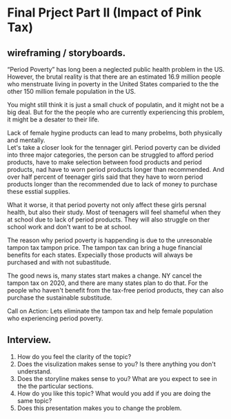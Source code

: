 # Final Prject Part II (Impact of Pink Tax) 

## wireframing / storyboards.  

“Period Poverty” has long been a neglected public health problem in the US. However, the brutal reality is that there are an estimated 16.9 million people who menstruate living in poverty in the United States comparied to the the other 150 million female population in the US. 
<div class="flourish-embed" data-src="story/1145285"><script src="https://public.flourish.studio/resources/embed.js"></script></div>

You might still think it is just a small chuck of populatin, and it might not be a big deal. But for the the people who are currently experiencing this problem, it might be a desater to their life. 

Lack of female hygine products can lead to many probelms, both physically and mentally.  
Let's take a closer look for the tennager girl. Period poverty can be divided into three major categories, the person can be struggled to afford period products, have to make selection between food products and period products, nad have to worn period products longer than recommended. And over half percent of teenager girls said that they have to worn period products longer than the recommended due to lack of money to purchase these esstial supplies. 
<div class="flourish-embed flourish-chart" data-src="visualisation/8773531"><script src="https://public.flourish.studio/resources/embed.js"></script></div>

What it worse, it that period poverty not only affect these girls persnal health, but also their study. Most of teenagers will feel shameful when they at school due to lack of period products. They will also struggle on ther school work and don't want to be at school. 
<div class="flourish-embed" data-src="story/1145329"><script src="https://public.flourish.studio/resources/embed.js"></script></div>

The reason why period poverty is happending is due to the unresonable tampon tax tampon price. The tampon tax can bring a huge financial benefits for each states. Expecially those products will always be purchased and with not subastitude. 
<div class='tableauPlaceholder' id='viz1645500486219' style='position: relative'><object class='tableauViz'  style='display:none;'><param name='host_url' value='https%3A%2F%2Fpublic.tableau.com%2F' /> <param name='embed_code_version' value='3' /> <param name='site_root' value='' /><param name='name' value='Book1_16438308784440&#47;Sheet1' /><param name='tabs' value='no' /><param name='toolbar' value='yes' /><param name='animate_transition' value='yes' /><param name='display_static_image' value='yes' /><param name='display_spinner' value='yes' /><param name='display_overlay' value='yes' /><param name='display_count' value='yes' /><param name='language' value='en-US' /><param name='filter' value='publish=yes' /></object>
</div>                
<script type='text/javascript'>                    
  var divElement = document.getElementById('viz1645500486219');                    
  var vizElement = divElement.getElementsByTagName('object')[0];                    
  vizElement.style.width='100%';vizElement.style.height=(divElement.offsetWidth*0.75)+'px';                    
  var scriptElement = document.createElement('script');                    
  scriptElement.src = 'https://public.tableau.com/javascripts/api/viz_v1.js';                    
  vizElement.parentNode.insertBefore(scriptElement, vizElement);                
</script>

The good news is, many states start makes a change. NY cancel the tampon tax on 2020, and there are many states plan to do that. For the people who haven't benefit from the tax-free period products, they can also purchase the sustainable substitude. 
<div class="flourish-embed flourish-chart" data-src="visualisation/8773918"><script src="https://public.flourish.studio/resources/embed.js"></script></div>

Call on Action: 
Lets eliminate the tampon tax and help female population who experiencing period poverty.



## Interview. 
1. How do you feel the clarity of the topic? 
2. Does the visulization makes sense to you? Is there anything you don't understand. 
3. Does the storyline makes sense to you? What are you expect to see in the the particular sections. 
4. How do you like this topic? What would you add if you are doing the same topic? 
5. Does this presentation makes you to change the problem. 


